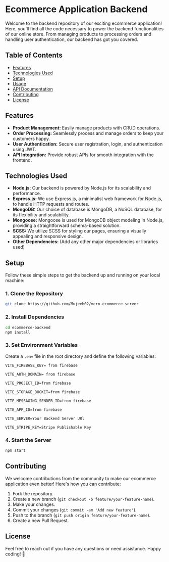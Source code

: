 
# Ecommerce Application Backend

Welcome to the backend repository of our exciting ecommerce application! Here, you'll find all the code necessary to power the backend functionalities of our online store. From managing products to processing orders and handling user authentication, our backend has got you covered.

## Table of Contents

- [Features](#features)
- [Technologies Used](#technologies-used)
- [Setup](#setup)
- [Usage](#usage)
- [API Documentation](#api-documentation)
- [Contributing](#contributing)
- [License](#license)

## Features

- **Product Management:** Easily manage products with CRUD operations.
- **Order Processing:** Seamlessly process and manage orders to keep your customers happy.
- **User Authentication:** Secure user registration, login, and authentication using JWT.
- **API Integration:** Provide robust APIs for smooth integration with the frontend.

## Technologies Used

- **Node.js:** Our backend is powered by Node.js for its scalability and performance.
- **Express.js:** We use Express.js, a minimalist web framework for Node.js, to handle HTTP requests and routes.
- **MongoDB:** Our choice of database is MongoDB, a NoSQL database, for its flexibility and scalability.
- **Mongoose:** Mongoose is used for MongoDB object modeling in Node.js, providing a straightforward schema-based solution.
- **SCSS:** We utilize SCSS for styling our pages, ensuring a visually appealing and responsive design.
- **Other Dependencies:** (Add any other major dependencies or libraries used)

## Setup

Follow these simple steps to get the backend up and running on your local machine:

### 1. Clone the Repository

```bash
git clone https://github.com/Mujeeb02/mern-ecommerce-server 
```

### 2. Install Dependencies

```bash
cd ecommerce-backend
npm install
```

### 3. Set Environment Variables

Create a `.env` file in the root directory and define the following variables:

```plaintext
VITE_FIREBASE_KEY= from firebase

VITE_AUTH_DOMAIN= from firebase

VITE_PROJECT_ID=from firebase

VITE_STORAGE_BUCKET=from firebase

VITE_MESSAGING_SENDER_ID=from firebase

VITE_APP_ID=from firebase

VITE_SERVER=Your Backend Server URl

VITE_STRIPE_KEY=Stripe Publishable Key
```

### 4. Start the Server

```bash
npm start
```

## Contributing

We welcome contributions from the community to make our ecommerce application even better! Here's how you can contribute:

1. Fork the repository.
2. Create a new branch (`git checkout -b feature/your-feature-name`).
3. Make your changes.
4. Commit your changes (`git commit -am 'Add new feature'`).
5. Push to the branch (`git push origin feature/your-feature-name`).
6. Create a new Pull Request.

## License
Feel free to reach out if you have any questions or need assistance. Happy coding! 🚀
